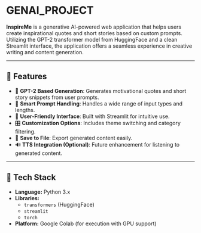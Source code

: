 # GENAI_PROJECT


**InspireMe** is a generative AI-powered web application that helps users create inspirational quotes and short stories based on custom prompts. Utilizing the GPT-2 transformer model from HuggingFace and a clean Streamlit interface, the application offers a seamless experience in creative writing and content generation.

---

## 🎯 Features

- 🤖 **GPT-2 Based Generation**: Generates motivational quotes and short story snippets from user prompts.
- 🧠 **Smart Prompt Handling**: Handles a wide range of input types and lengths.
- 🎨 **User-Friendly Interface**: Built with Streamlit for intuitive use.
- 🎛️ **Customization Options**: Includes theme switching and category filtering.
- 💾 **Save to File**: Export generated content easily.
- 🔊 **TTS Integration (Optional)**: Future enhancement for listening to generated content.

---

## 🧰 Tech Stack

- **Language:** Python 3.x  
- **Libraries:**  
  - `transformers` (HuggingFace)  
  - `streamlit`  
  - `torch`  
- **Platform:** Google Colab (for execution with GPU support)

